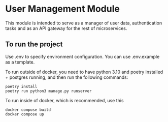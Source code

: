 # User Management Module

This module is intended to serve as a manager of user data, authentication tasks and as an API gateway for the
rest of microservices.

## To run the project

Use .env to specify environment configuration. You can use .env.example as a template.

To run outside of docker, you need to have python 3.10 and poetry installed + postgres running,
and then run the following commands:

```commandline
poetry install
poetry run python3 manage.py runserver
```

To run inside of docker, which is recommended, use this

```commandline
docker compose build 
docker compose up
```
